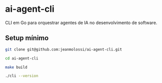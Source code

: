 # ai-agent-cli

CLI em Go para orquestrar agentes de IA no desenvolvimento de software.

## Setup mínimo

```bash
git clone git@github.com:jeanmolossi/ai-agent-cli.git

cd ai-agent-cli

make build

./cli --version

```
